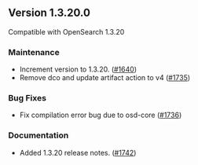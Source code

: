 ## Version 1.3.20.0
Compatible with OpenSearch 1.3.20

### Maintenance
* Increment version to 1.3.20. ([#1640](https://github.com/opensearch-project/alerting/pull/1640))
* Remove dco and update artifact action to v4 ([#1735](https://github.com/opensearch-project/alerting/pull/1735))

### Bug Fixes
* Fix compilation error bug due to osd-core ([#1736](https://github.com/opensearch-project/alerting/pull/1736))

### Documentation
* Added 1.3.20 release notes. ([#1742](https://github.com/opensearch-project/alerting/pull/1742))